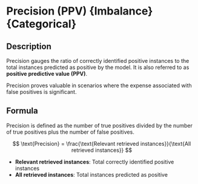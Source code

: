 # Precision (PPV) {Imbalance} {Categorical}

## Description

Precision gauges the ratio of correctly identified positive instances to the total instances predicted as positive by the model. It is also referred to as **positive predictive value (PPV)**.

Precision proves valuable in scenarios where the expense associated with false positives is significant.

## Formula

Precision is defined as the number of true positives divided by the number of true positives plus the number of false positives.

$$
\text{Precision} = \frac{\text{Relevant retrieved instances}}{\text{All retrieved instances}}
$$

- **Relevant retrieved instances**: Total correctly identified positive instances
- **All retrieved instances**: Total instances predicted as positive
